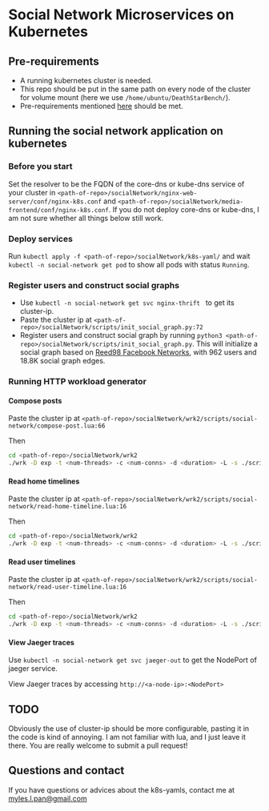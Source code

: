 # Social Network Microservices on Kubernetes

## Pre-requirements

- A running kubernetes cluster is needed.
- This repo should be put in the same path on every node of the cluster for volume mount (here we use `/home/ubuntu/DeathStarBench/`).
- Pre-requirements mentioned [here](https://github.com/delimitrou/DeathStarBench/blob/master/socialNetwork/README.md) should be met.

## Running the social network application on kubernetes

### Before you start

Set the resolver to be the FQDN of the core-dns or kube-dns  service of your cluster in `<path-of-repo>/socialNetwork/nginx-web-server/conf/nginx-k8s.conf` and `<path-of-repo>/socialNetwork/media-frontend/conf/nginx-k8s.conf`. If you do not deploy core-dns or kube-dns, I am not sure whether all things below still work.

### Deploy services

Run `kubectl apply -f <path-of-repo>/socialNetwork/k8s-yaml/` and wait `kubectl -n social-network get pod` to show all pods with status `Running`.

### Register users and construct social graphs

- Use `kubectl -n social-network get svc nginx-thrift ` to get its cluster-ip.
- Paste the cluster ip at `<path-of-repo>/socialNetwork/scripts/init_social_graph.py:72`
- Register users and construct social graph by running `python3 <path-of-repo>/socialNetwork/scripts/init_social_graph.py`. This will initialize a social graph based on [Reed98 Facebook Networks](http://networkrepository.com/socfb-Reed98.php), with 962 users and 18.8K social graph edges. 

### Running HTTP workload generator

#### Compose posts

Paste the cluster ip at `<path-of-repo>/socialNetwork/wrk2/scripts/social-network/compose-post.lua:66`

Then

```bash
cd <path-of-repo>/socialNetwork/wrk2
./wrk -D exp -t <num-threads> -c <num-conns> -d <duration> -L -s ./scripts/social-network/compose-post.lua http://<clulster-ip>:8080/wrk2-api/post/compose -R <reqs-per-sec>
```

#### Read home timelines

Paste the cluster ip at `<path-of-repo>/socialNetwork/wrk2/scripts/social-network/read-home-timeline.lua:16`

Then

```bash
cd <path-of-repo>/socialNetwork/wrk2
./wrk -D exp -t <num-threads> -c <num-conns> -d <duration> -L -s ./scripts/social-network/read-home-timeline.lua http://<clulster-ip>:8080/wrk2-api/home-timeline/read -R <reqs-per-sec>
```

#### Read user timelines

Paste the cluster ip at `<path-of-repo>/socialNetwork/wrk2/scripts/social-network/read-user-timeline.lua:16`

Then

```bash
cd <path-of-repo>/socialNetwork/wrk2
./wrk -D exp -t <num-threads> -c <num-conns> -d <duration> -L -s ./scripts/social-network/read-user-timeline.lua http://<clulster-ip>:8080/wrk2-api/user-timeline/read -R <reqs-per-sec>
```

#### View Jaeger traces

Use `kubectl -n social-network get svc jaeger-out` to get the NodePort of jaeger service.

 View Jaeger traces by accessing `http://<a-node-ip>:<NodePort>` 

## TODO

Obviously the use of cluster-ip should be more configurable, pasting it in the code is kind of annoying. I am not familiar with lua, and I just leave it there.  You are really welcome to submit a pull request!

## Questions and contact

If you have questions or advices about the k8s-yamls, contact me at myles.l.pan@gmail.com